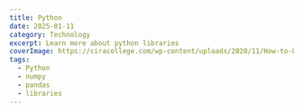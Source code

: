 ```yaml
---
title: Python
date: 2025-01-11
category: Technology
excerpt: Learn more about python libraries
coverImage: https://ciracollege.com/wp-content/uploads/2020/11/How-to-Learn-Python.jpg
tags:
  - Python
  - numpy
  - pandas
  - libraries
---
```


